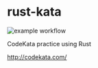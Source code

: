 # rust-kata

![example workflow](https://github.com/krscott/rust-kata/actions/workflows/rust.yml/badge.svg)

CodeKata practice using Rust

http://codekata.com/
